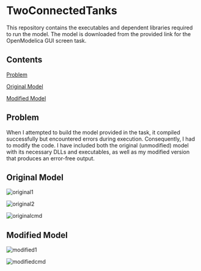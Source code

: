 # TwoConnectedTanks 
This repository contains the executables and dependent libraries required to run the model. The model is downloaded from the provided link for the OpenModelica GUI screen task.

## Contents

[Problem](#problem)

[Original Model](#original-model)

[Modified Model](#modified-model)

## Problem 
When I attempted to build the model provided in the task, it compiled successfully but encountered errors during execution. Consequently, I had to modify the code. I have included both the original (unmodified) model with its necessary DLLs and executables, as well as my modified version that produces an error-free output.

## Original Model

![original1](https://github.com/user-attachments/assets/75ed9acf-d4ef-4a84-be0a-6beb36a954fd)

![original2](https://github.com/user-attachments/assets/bca3ad17-977c-4d49-af77-92734f588926)

![originalcmd](https://github.com/user-attachments/assets/fe47a32f-6eb8-47ef-8d6f-0233844ec152)

## Modified Model

![modified1](https://github.com/user-attachments/assets/98e83be1-6538-4586-acfc-4238c62b33a5)

![modifiedcmd](https://github.com/user-attachments/assets/8b28e286-ae5b-4614-9279-e23ca1b5cc5e)
